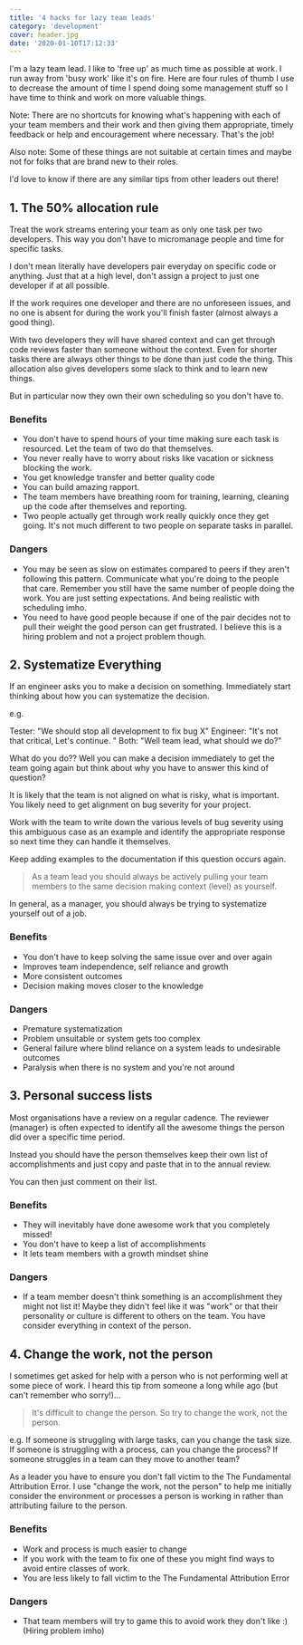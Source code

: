 ```yaml
---
title: '4 hacks for lazy team leads'
category: 'development'
cover: header.jpg
date: '2020-01-10T17:12:33'
---
```


I'm a lazy team lead. I like to 'free up' as much time as possible at work. I run away from 'busy work' like it's on fire. Here are four rules of thumb I use to decrease the amount of time I spend doing some management stuff so I have time to think and work on more valuable things.

<!-- end excerpt -->

Note: There are no shortcuts for knowing what's happening with each of your team members and their work and then giving them appropriate, timely feedback or help and encouragement where necessary. That's the job!

Also note: Some of these things are not suitable at certain times and maybe not for folks that are brand new to their roles.

I'd love to know if there are any similar tips from other leaders out there!

## 1. The 50% allocation rule

Treat the work streams entering your team as only one task per two developers. This way you don't have to micromanage people and time for specific tasks.

I don't mean literally have developers pair everyday on specific code or anything. Just that at a high level, don't assign a project to just one developer if at all possible.

If the work requires one developer and there are no unforeseen issues, and no one is absent for during the work you'll finish faster (almost always a good thing).

With two developers they will have shared context and can get through code reviews faster than someone without the context. Even for shorter tasks there are always other things to be done than just code the thing. This allocation also gives developers some slack to think and to learn new things.

But in particular now they own their own scheduling so you don't have to.

### Benefits

- You don't have to spend hours of your time making sure each task is resourced. Let the team of two do that themselves.
- You never really have to worry about risks like vacation or sickness blocking the work.
- You get knowledge transfer and better quality code
- You can build amazing rapport.
- The team members have breathing room for training, learning, cleaning up the code after themselves and reporting.
- Two people actually get through work really quickly once they get going. It's not much different to two people on separate tasks in parallel.

### Dangers

- You may be seen as slow on estimates compared to peers if they aren't following this pattern. Communicate what you're doing to the people that care. Remember you still have the same number of people doing the work. You are just setting expectations. And being realistic with scheduling imho.
- You need to have good people because if one of the pair decides not to pull their weight the good person can get frustrated. I believe this is a hiring problem and not a project problem though.

## 2. Systematize Everything

If an engineer asks you to make a decision on something. Immediately start thinking about how you can systematize the decision.

e.g.

Tester: "We should stop all development to fix bug X"
Engineer: "It's not that critical, Let's continue. "
Both: "Well team lead, what should we do?"

What do you do?? Well you can make a decision immediately to get the team going again but think about why you have to answer this kind of question?

It is likely that the team is not aligned on what is risky, what is important. You likely need to get alignment on bug severity for your project.

Work with the team to write down the various levels of bug severity using this ambiguous case as an example and identify the appropriate response so next time they can handle it themselves.

Keep adding examples to the documentation if this question occurs again.

> As a team lead you should always be actively pulling your team members to the same decision making context (level) as yourself.

In general, as a manager, you should always be trying to systematize yourself out of a job.

### Benefits

- You don't have to keep solving the same issue over and over again
- Improves team independence, self reliance and growth
- More consistent outcomes
- Decision making moves closer to the knowledge

### Dangers

- Premature systematization
- Problem unsuitable or system gets too complex
- General failure where blind reliance on a system leads to undesirable outcomes
- Paralysis when there is no system and you're not around

## 3. Personal success lists

Most organisations have a review on a regular cadence. The reviewer (manager) is often expected to identify all the awesome things the person did over a specific time period.

Instead you should have the person themselves keep their own list of accomplishments and just copy and paste that in to the annual review.

You can then just comment on their list.

### Benefits

- They will inevitably have done awesome work that you completely missed!
- You don't have to keep a list of accomplishments
- It lets team members with a growth mindset shine

### Dangers

- If a team member doesn't think something is an accomplishment they might not list it! Maybe they didn't feel like it was "work" or that their personality or culture is different to others on the team. You have consider everything in context of the person.

## 4. Change the work, not the person

I sometimes get asked for help with a person who is not performing well at some piece of work. I heard this tip from someone a long while ago (but can't remember who sorry!)...

> It's difficult to change the person. So try to change the work, not the person.

e.g. If someone is struggling with large tasks, can you change the task size. If someone is struggling with a process, can you change the process? If someone struggles in a team can they move to another team?

As a leader you have to ensure you don't fall victim to the The Fundamental Attribution Error. I use "change the work, not the person" to help me initially consider the environment or processes a person is working in rather than attributing failure to the person.

### Benefits

- Work and process is much easier to change
- If you work with the team to fix one of these you might find ways to avoid entire classes of work.
- You are less likely to fall victim to the The Fundamental Attribution Error

### Dangers

- That team members will try to game this to avoid work they don't like :) (Hiring problem imho)
